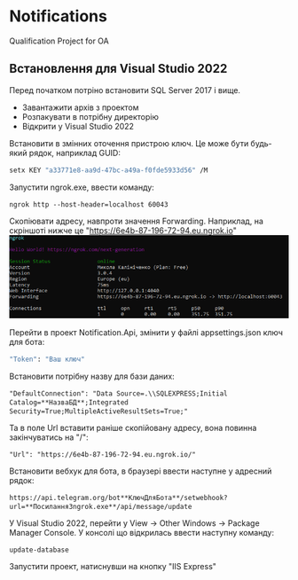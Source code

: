 # Notifications
Qualification Project for OA

## Встановлення для Visual Studio 2022
Перед початком потріно встановити SQL Server 2017 і вище.

- Завантажити архів з проектом
- Розпакувати в потрібну директорію
- Відкрити у Visual Studio 2022

Встановити в змінних оточення пристрою ключ. Це може бути будь-який рядок, наприклад GUID:

```sh
setx KEY "a33771e8-aa9d-47bc-a49a-f0fde5933d56" /M
```

Запустити ngrok.exe, ввести команду:
```
ngrok http --host-header=localhost 60043
```

Скопіювати адресу, навпроти значення Forwarding. Наприклад, на скріншоті нижче це "https://6e4b-87-196-72-94.eu.ngrok.io"
![alt text](https://github.com/Kolyan525/Notifications/blob/NotificationsService/Ngrok.png?raw=true)

Перейти в проект Notification.Api, змінити у файлі appsettings.json ключ для бота:
```sh
"Token": "Ваш ключ"
```

Встановити потрібну назву для бази даних:
```
"DefaultConnection": "Data Source=.\\SQLEXPRESS;Initial Catalog=**НазваБД**;Integrated Security=True;MultipleActiveResultSets=True;"
```

Та в поле Url вставити раніше скопійовану адресу, вона повинна закінчуватись на "/":
```
"Url": "https://6e4b-87-196-72-94.eu.ngrok.io/"
```

Встановити вебхук для бота, в браузері ввести наступне у адресний рядок:
```
https://api.telegram.org/bot**КлючДляБота**/setwebhook?url=**ПосиланняЗngrok.exe**/api/message/update
```

У Visual Studio 2022, перейти у View -> Other Windows -> Package Manager Console. У консолі що відкрилась ввести наступну команду:
```
update-database
```

Запустити проект, натиснувши на кнопку "IIS Express"
